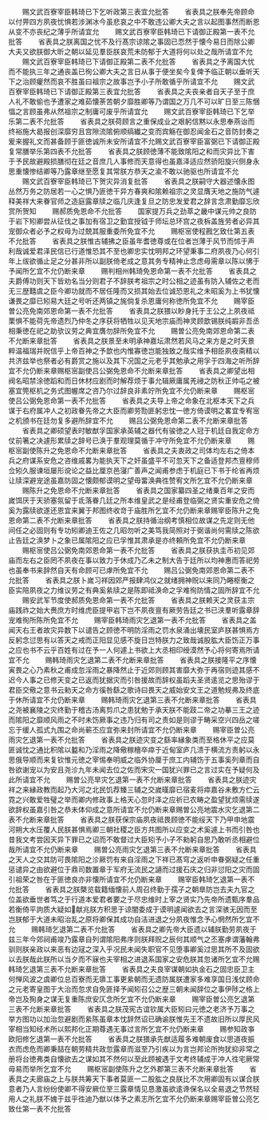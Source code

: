 <!-- { "loadSidebar": true } -->
　　赐文武百寮宰臣韩琦已下乞听政第三表宜允批答
　　省表具之朕奉先帝顾命以付畀四方夙夜忧惧若涉渊冰今虽悲哀之中不敢违公卿大夫之言以起图事然而断恩从变不亦丧纪之薄乎所请宜允
　　赐文武百寮宰臣韩琦已下请御正殿第一表不允批答
　　省表具之朕离国之忧不及行髙宗谅隂之事固已恧然于懐今易日而除公卿大夫又欲朕御大昕之朝以延见羣臣朕哀荒未防郁于大道将何以处之哉所请宜不允
　　赐文武百寮宰臣韩琦已下请御正殿第二表不允批答
　　省表具之予离国大忧而不能执三年之通丧盖已徇公卿大夫之言日从事于便坐矣今复俾予临正朝以垂听天下之治顾癯然而哀不胜虽曰祖宗之故事岂予小子所敢循乎所请宜不允
　　赐文武百寮宰臣韩琦已下请御正殿第三表宜允批答
　　省表具之夫丧亲者自天子至于庶人礼不敢偷也予遭家之难茹懐荼苦朝夕靡胜卿等乃谓国之万几不可以旷日至三陈悃愊之言顾虽弗从然祖宗之制庸可废乎所请宜允
　　赐文武百寮宰臣韩琦已下乞举乐第二表不允批答
　　省表具之朕荷顾言之重保成业之艰躬信黙以永思奉燕诒而终裕施大曷报创深靡穷且宫隙流隂俯顺缟纎之变而宾觞在御忍闻金石之音防封奏之爰来握礼文而甚备顾于匪徳诚所未安所请宜不允赐文武百寮宰臣富弼已下请御正殿复常膳举乐第四表不允批答
　　省表具之朕顾徳薄不能致隂阳之和而灾异比下害于予民故避殿损膳彻在廷之音庶几人事修而天意得也虽嘉泽适应然骄阳旋兴侧身永思重懐惨结卿等乃露章继至愿复其常朕方恭天之渝不敢以驰驱也所请宜不允
　　赐文武百寮宰臣韩琦已下贺灾异消复批答
　　省表具之朕嗣守大器述懐永图丛然万务之防居若一心之惧乃匪徳干异方春爽和隂赖祖宗之灵显膺天地之施防气遽释美祥大来眷官师之造庭露章牍之临几庆逢复旦之防忠发爱君之辞言念肃勤靡忘欣赏所贺知
　　赐郝质免恩命不允批答
　　国家提万兵之劲萃之畿中谋元帅之良防于岩下矧卿尝从征伐之事加有宿卫之勤宜授钺于师坛总环宫之夜柝盖旌劳者必异其宠御众者必予之权毋为过兢其服重委所免宜不允
　　赐枢宻使程戡乞致仕第五表不允批答
　　省表具之朕惟古辅拂之臣虽年耆徳尊或在位者岂薄于风节而怵于声利哉诚爱君泽民信已行道惟恐其不至也卿忠实忱明邦之环望秉事二府夙夜乃心何引年上绂欲循止足之分甚非所以副朕倚老成之意其务专精神止念虑毋需章以陈以怫于予闻所乞宜不允仍断来章
　　赐判相州韩琦免恩命第一表不允批答
　　省表具之夫爵傅功则天下皆劝名当分则君子不辞朕考祖宗之时公相之迹虽有防入辅佐之老而无三歴囏虞之臣今卿功就而不居任隆而又损其始去位诚恐恩礼之未昭奚为上书犹懐谦畏之靡已矧易大廷之号听还两镇之旄倘复杀恩庸何称徳所免宜不允
　　赐宰臣曽公亮免南郊恩命第一表不允批答
　　省表具之朕猥以眇身托于王公之上夙夜祗栗惧不能荷先帝遗烈乃仲冬之序获将牺牲以见天地宗庙而神灵顾歆锡朕纯嘏非吾丞相秉徳在祀之助欤议劳之典宜膺勿辞所免宜不允
　　赐曽公亮免南郊恩命第二表不允断来章批答
　　省表具之朕景至未明承神嘉坛肃然若风马之来方是之时天景粹温福瑞并贶信乎上帝百神之予歆也内惟寡徳岂能独致之哉实维予相臣夙夜斋精以共济兹举也祭者必有爵赏之施以及其下况国之元老乎其勉承之用孚于四海之听所辞宜不允仍断来章赐枢宻副使吕公弼免恩命不允断来章批答
　　省表具之卿望出相阀名昭禁涂徳蹈和而日休材应剧而时解荐烦于事允辑厥庸属羌祲之防秋正帅屯之被塞宜筦枢机之务式图幄席之咨乃尔过辞良非素竚所免宜不允仍断来章
　　赐枢宻使吕公弼免恩命第一表不允批答
　　省表具之夫导上帝之命象在北枢本天下之兵谋于右府属冲人之初政眷先帝之大臣而卿劳勚匪躬忠忱一徳方倚谟明之畧宜专宥宻之机颁书在廷勿复多避所辞宜不允
　　赐吕公弼免恩命第二表不允断来章批答
　　省表具之卿硕望表时敏猷孚国家承英辅之器代有骏徳之人冠于机廷自我定命方仗前箸之决遽形累牍之辞号已涣于羣观理莫循于冲守所免宜不允仍断来章
　　赐枢宻副使陈升之免恩命不允断来章批答
　　省表具之夫衷政之司体均左右之倚本兵之府谋系安危之咨维戚畧为能执天下之奸虽盛平不可忽天下之备适登邦杰亶穆师佥矧久服谏垣屡形谠论之益比厘京邑寖广善声之闻甫参虑于机庭已下书于纶省再烦让牍深避宠途虽嘉防固之懐颇郁谟明之望毋畱涣典徃赞宥文所乞宜不允仍断来章
　　赐陈升之免恩命不允断来章批答
　　省表具之国家纂四圣之绪乗百年之安而嵗饵厌于天骄塞氛留于氐落眷几廷之所本维皇武之是经甫登临弼之贤实重安危之倚奚为露牍欲遂还恩宜来翼于邦图终收竒于庙胜所乞宜不允仍断来章赐宰臣陈升之免恩命第二表不允断来章批答
　　省表具之朕持循治纲考慎相位故谋之先定则无他间任之必固则有专功矧卿迪王佐之几昭勿听之美笃我简照对于弼谐尚何需牍之陈欲止告廷之涣梦卜之象已属隂阳之应已孚惟其肃承是亦终頼所免宜不允仍断来章
　　赐枢宻使吕公弼免南郊恩命第一表不允批答
　　省表具之朕获执圭币初见郊庙而左右之臣罔不夙夜在事以致力于休成乃乙未之制大告于廷所以均神惠而答祀劳也虽奉书来辞然自天有命顾可已虖所免宜不允
　　赐吕公弼免南郊恩命第二表不允批答
　　省表具之朕卜嵗习祥因郊严报肆鸿仪之就绪拥神贶以来同乃睠枢衡之臣实陪夙夜之力维议劳之有典奚絫牍之是陈即祗涣命之孚难徇防情之固所辞宜不允
　　赐安武军节度使郝质免恩命第一表不允批答
　　省表具之朕赖天之灵获主宗庙践祚之始大赉庶方时维虎臣提甲岩下岂不夙夜亶有厥劳告廷之书已浃羣听露章辞宠难徇所陈所免宜不允
　　赐宰臣韩琦雨灾乞退第一表不允批答
　　省表具之盖闻天右王者故灾异数下以谴告之顾徳不明防淫雨之罚水泉涌出壊民室庐朕甚惧焉方反躬念愆思有以答天之戒而正阳显见感不旋日岂特朕力之致哉诚股肱大臣饬正万事之应也书不云乎百姓有过在予一人何遽上书欲上大丞相印绶漠然予心将何寄焉所请宜不允
　　赐韩琦雨灾乞退第二表不允断来章批答
　　省表具之朕接隆平之序懐寅畏之心乃素秋之甫成忽淫雨之暴降然止于近郊则顾其害靡大弥于再宿则迹其感不迟今人事之已修天变之已返而犹据灾而引咎援故而辞权虽蹈夫圣贤逺览之思殆谬于君臣交儆之意书云勑天之命方徯咎繇之歌诗曰畏天之威始安文王之道勉规弗及终底于休所请宜不允仍断来章
　　赐韩琦雨灾乞退第三表不允断来章批答
　　省表具之尧被襄陵之灾终勤于稽古汤离剪爪之患犹勉于承天朕不能跂二帝之功摹三王之迹而隂阳之靡顺风雨之不时未饬厥事之违乃归有司之责如是则谬于畴采空兴四岳之嗟忘于缓人孤式九围之命尚蕲丕应宜弥来封所请宜不允仍断来章
　　赐宰臣曽公亮雨灾乞退第一表不允批答
　　省表具之朕迹灾变之繇率縁象类而至格休平之应莫匪诚忱之通比积隂以盭和乃淫雨之降儆稼穯卒瘁于近甸室庐几溃于横流方责躬以永思俄导顺而来复钦惟元徳之宰惕奉明威之临外协厘于庶工内辅饬于五事奚列章而自咎欲谢宠以为安且尧沴九年未闻去位之佐而宋灾一国犹兴罪已之言过实在予疑何及此所请宜不允
　　赐曽公亮旱灾乞退第一表不允断来章批答
　　省表具之朕迹灾祥之来縁政教而起乃大河之北民饥荐臻三辅之交嵗暵靡已宿麦将瘁嘉谷未敷方伫云霓之兴敢爱牲璧之举而卿内修政事上格天心忽时泽之应祈已农畴之盈望犹烦需牍遂欲辞权虽嘉引咎之恭未体仰成之意所请宜不允仍断来章赐曽公亮地震水灾乞退第二表不允断来章批答
　　省表具之朕获保宗庙夙夜祗畏顾徳不能绥天下乃甲申地震河朔大水压覆人民朕甚惧焉卿三朝社稷之臣方共图所以应变之术奚遽上书而引咎也昔我文考尝因天异下罪已之诏而不敢督过大臣矧予小子不勑躬自思乃敢听丞相避位哉所请宜不允仍断来章
　　赐曽公亮雨灾乞退第三表不允断来章批答
　　省表具之天人之交其防可畏隂阳之沴厥罚有来自淫雨之下祥已髙穹之返听申眷弼疑之任重惩谴异之由欲避位于鼎司数置章于军府无流民之讁而过援石庆之归非愆阳之灾而固引祖荣之咎在于匪徳良亦非懐所请宜不允仍断来章
　　赐宰臣韩琦乞退第一表不允批答
　　省表具之朕槩览载籍缅懐前人周召终勤于孺子之朝臯防岂去夫九官之位盖欲垂世者笃之于行道本爱君者要之于尽忠维时上宰之贤实乃先帝所遗甄序羣品若衡倚平訽质大疑如献兆朕方积思于谅闇委成于谟明遽闻欲去之言深骇无因而至岂朕郁于大道未昭治乱之原将卿保其成功自洁进退之分夙夜惟念予心惘然所乞宜不允
　　赐韩琦乞退第二表不允批答
　　省表具之卿先帝大臣遗以辅朕勤劳夙夜于兹三年今郊祠甫竣乃露章自列谓隂阳弗序则朕拜贶之辰何其顺气之丕塞虖谓藩翰弗驯则朕亲政以来恶有边冦之深入乎况民未闻失职官不见堕事卿奚过思其所不及固欲以去朕哉此朕所以当夕而不寐也夫宰相之进退系国家之安危朕其忽诸所乞宜不允赐韩琦乞退第三表不允断来章批答
　　省表具之夫良宰谋朝如执金石之固忠臣卫主何惮风波之虞卿位总百寮而无隳工事更絫朝而无遗防属朕遭家多难享国日浅仗顾命之元老寄皇图于大治而忽求自免匪择予闻矧召公之歴三朝未闻辞位之事伊陟之格上帝岂及狥身之谋无复重陈庶安仄念所乞宜不允仍断来章
　　赐宰臣曽公亮乞退第三表不允断来章批答
　　省表具之朕茂宪古谊钦属大臣矧曰元徳之老济予万事之举方图功以加治忽避剧而絫陈虽章本忱辞然诏已确谕朕惟先王不遗故旧所以厚民风宰相当知经术所以熙邦化正期尊遇无事过言所乞宜不允仍断来章
　　赐参知政亊欧阳修乞退第一表不允批答
　　省表具之朕猥承先猷适履多难朝废食以思道夜振衣而虑危而卿秉喆在朝劳精共政忽露章而滋至乃引疾以为言岂邦论所拘犹抑非常之册将台徳弗类自懐欲去之谋如其不然何以至此顾被遇于文考终辅成于冲人徃宅厥常毋易而举所乞宜不允
　　赐枢宻副使陈升之乞外郡第三表不允断来章批答
　　省表具之夫廊庙之上与朕共筹天下事者莫匪一二股肱之良朕比不次用卿固有以谋合朕意者乃人言纷纷使卿不得安厥位至三露章情见恳激虽欲逺谗保名以全易退之节然轻用人之礼朕不媿于兹乎徃迪乃猷以体予之素志所乞宜不允仍断来章赐宰臣曽公亮乞致仕第一表不允批答
